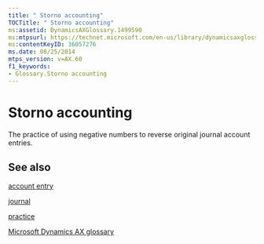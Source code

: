```yaml
---
title: " Storno accounting"
TOCTitle: " Storno accounting"
ms:assetid: DynamicsAXGlossary.1499590
ms:mtpsurl: https://technet.microsoft.com/en-us/library/dynamicsaxglossary.1499590(v=AX.60)
ms:contentKeyID: 36057276
ms.date: 08/25/2014
mtps_version: v=AX.60
f1_keywords:
- Glossary.Storno accounting
---
```


# Storno accounting

The practice of using negative numbers to reverse original journal account entries.

## See also

[account entry](account-entry.md)

[journal](journal.md)

[practice](practice.md)

[Microsoft Dynamics AX glossary](glossary/microsoft-dynamics-ax-glossary.md)

  


